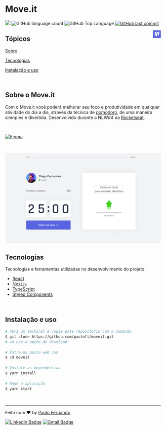 # Move.it

<p>
  <img src="https://img.shields.io/badge/made%20by-Paulo%20Fernando-5965e0?style=flat-square">
  <img alt="GitHub language count" src="https://img.shields.io/github/languages/count/paulofl/moveit?color=5965e0&style=flat-square">
  <img alt="GitHub Top Language" src="https://img.shields.io/github/languages/top/paulofl/moveIt?color=5965e0&style=flat-square">
  <a href="https://github.com/paulofl/moveIt/commits/master">
    <img alt="GitHub last commit" src="https://img.shields.io/github/last-commit/paulofl/moveIt?color=5965e0&style=flat-square">
  </a>
</p>

<img align="right" src=".github/icon.png" width="5%" alt="Move.it">

## Tópicos 

[Sobre](#sobre)

[Tecnologias](#tecnologias)

[Instalação e uso](#instalação-e-uso)

<br>

## Sobre o Move.it

Com o Move.it você poderá melhorar seu foco e produtividade em qualquer atividade do dia a dia, através da técnica de [pomodoro](https://pt.wikipedia.org/wiki/T%C3%A9cnica_pomodoro), de uma maneira simnples e divertida.
Desenvolvido durante a NLW#4 da [Rocketseat](https://rocketseat.com.br/).

<br>

<p>
  <a href="https://www.figma.com/file/ge20pu3ofMOKoliUyKx1Nl/Move.it-1.0/duplicate?node-id=160%3A2761">
    <img alt="Figma" src="https://img.shields.io/badge/figma%20-%235965e0.svg?&style=for-the-badge&logo=figma&logoColor=white"/>
  </a>
</p>

<br>

<p align="center">
  <img src=".github/cover.png" alt="Página inicial">
</p>

## Tecnologias

Tecnologias e ferramentas utilizadas no desenvolvimento do projeto:

- [React](https://reactjs.org/)
- [Next.js](https://nextjs.org/)
- [TypeScript](https://www.typescriptlang.org/)
- [Styled Components](https://styled-components.com/)

<br>

## Instalação e uso

```bash
# Abra um terminal e copie este repositório com o comando
$ git clone https://github.com/paulofl/moveit.git
# ou use a opção de download.

# Entre na pasta web com 
$ cd moveit

# Instale as dependências
$ yarn install

# Rode o aplicação
$ yarn start
```

<br>

---

Feito com :heart: by [Paulo Fernando](https://github.com/paulofl)

[![Linkedin Badge](https://img.shields.io/badge/-Paulo%20Fernando-5965e0?style=flat-square&logo=Linkedin&logoColor=white&link=https://www.linkedin.com/in/rafaeldcmartins/)](https://www.linkedin.com/in/paulocornelio/) 
[![Gmail Badge](https://img.shields.io/badge/-paulofernandocornelio@gmail.com-5965e0?style=flat-square&logo=Gmail&logoColor=white&link=mailto:paulofernandocornelio@gmail.com)](mailto:paulofernandocornelio@gmail.com)
